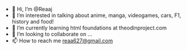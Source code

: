 - 👋 Hi, I’m @Reaaj
- 👀 I’m interested in talking about anime, manga, videogames, cars, F1, history and food!
- 🌱 I’m currently learning html foundations at theodinproject.com
- 💞️ I’m looking to collaborate on ...
- 📫 How to reach me reaa627@gmail.com

<!---
Reaaj/Reaaj is a ✨ special ✨ repository because its `README.md` (this file) appears on your GitHub profile.
You can click the Preview link to take a look at your changes.
--->
